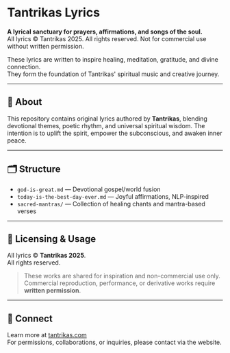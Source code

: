 # Tantrikas Lyrics

**A lyrical sanctuary for prayers, affirmations, and songs of the soul.**  
All lyrics © Tantrikas 2025. All rights reserved. Not for commercial use without written permission.

These lyrics are written to inspire healing, meditation, gratitude, and divine connection.  
They form the foundation of Tantrikas' spiritual music and creative journey.

---

## 🌿 About

This repository contains original lyrics authored by **Tantrikas**, blending devotional themes, poetic rhythm, and universal spiritual wisdom. The intention is to uplift the spirit, empower the subconscious, and awaken inner peace.

---

## 🗂️ Structure

- `god-is-great.md` — Devotional gospel/world fusion  
- `today-is-the-best-day-ever.md` — Joyful affirmations, NLP-inspired  
- `sacred-mantras/` — Collection of healing chants and mantra-based verses

---

## 📜 Licensing & Usage

All lyrics © **Tantrikas 2025**.  
All rights reserved.

> These works are shared for inspiration and non-commercial use only.  
> Commercial reproduction, performance, or derivative works require **written permission**.

---

## 🙏 Connect

Learn more at [tantrikas.com](https://tantrikas.com)  
For permissions, collaborations, or inquiries, please contact via the website.
